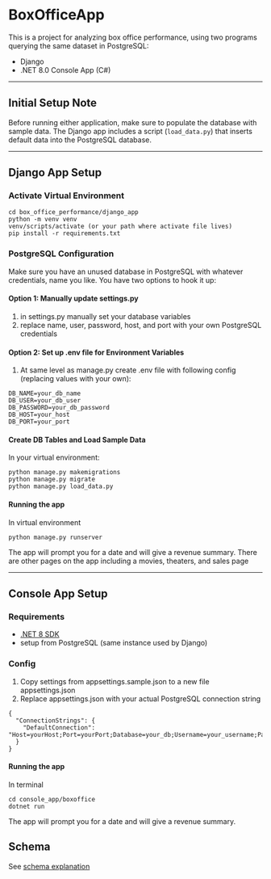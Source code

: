 # BoxOfficeApp
This is a project for analyzing box office performance, using two programs querying the same dataset in PostgreSQL:
 - Django
 - .NET 8.0 Console App (C#)
---
## Initial Setup Note

Before running either application, make sure to populate the database with sample data. The Django app includes a script (`load_data.py`) that inserts default data into the PostgreSQL database.

---
## Django App Setup
### Activate Virtual Environment
```
cd box_office_performance/django_app
python -m venv venv
venv/scripts/activate (or your path where activate file lives)
pip install -r requirements.txt
```
### PostgreSQL  Configuration
Make sure you have an unused database in PostgreSQL  with whatever credentials, name you like. You have two options to hook it up:
#### Option 1: Manually update settings.py
1. in settings.py manually set your database variables
2. replace name, user, password, host, and port with your own PostgreSQL  credentials
#### Option 2: Set up .env file for Environment Variables
1. At same level as manage.py create .env file with following config (replacing values with your own):
```
DB_NAME=your_db_name
DB_USER=your_db_user
DB_PASSWORD=your_db_password
DB_HOST=your_host
DB_PORT=your_port
```
#### Create DB Tables and Load Sample Data
In your virtual environment:
```
python manage.py makemigrations
python manage.py migrate
python manage.py load_data.py
```
#### Running the app
In virtual environment
```
python manage.py runserver
```
The app will prompt you for a date and will give a revenue summary. There are other pages on the app including a movies, theaters, and sales page

---
## Console App Setup
### Requirements
- [.NET 8 SDK](https://dotnet.microsoft.com/en-us/download/dotnet/8.0)
- setup from PostgreSQL (same instance used by Django)
### Config
1. Copy settings from appsettings.sample.json to a new file appsettings.json
2. Replace appsettings.json with your actual PostgreSQL connection string
```
{
  "ConnectionStrings": {
    "DefaultConnection": "Host=yourHost;Port=yourPort;Database=your_db;Username=your_username;Password=your_password"
  }
}
```
#### Running the app
In terminal
```
cd console_app/boxoffice
dotnet run
```
The app will prompt you for a date and will give a revenue summary.

## Schema
See [schema explanation](schema/schema_explanation.md)

